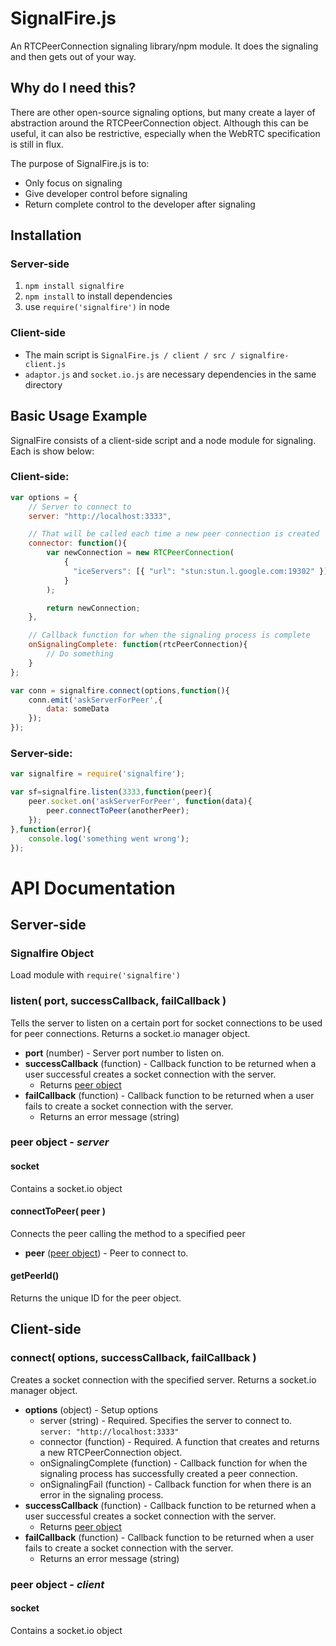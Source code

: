 # SignalFire.js

An RTCPeerConnection signaling library/npm module. It does the signaling and then gets out of your way.

## Why do I need this? ##

There are other open-source signaling options, but many create a layer of abstraction around the RTCPeerConnection object. Although this can be useful, it can also be restrictive, especially when the WebRTC specification is still in flux.

The purpose of SignalFire.js is to:
*	Only focus on signaling
*	Give developer control before signaling
*	Return complete control to the developer after signaling

## Installation ##

### Server-side ###

1.	`npm install signalfire`
2.	`npm install` to install dependencies
3.	use `require('signalfire')` in node

### Client-side ###

*	The main script is `SignalFire.js / client / src / signalfire-client.js`
*	`adaptor.js` and `socket.io.js` are necessary dependencies in the same directory

## Basic Usage Example ##

SignalFire consists of a client-side script and a node module for signaling. Each is show below:

### Client-side: ###

```js
var options = {
	// Server to connect to
	server: "http://localhost:3333",

	// That will be called each time a new peer connection is created
	connector: function(){
		var newConnection = new RTCPeerConnection(
			{
			  "iceServers": [{ "url": "stun:stun.l.google.com:19302" }]
			}
		);

		return newConnection;
	},

	// Callback function for when the signaling process is complete
	onSignalingComplete: function(rtcPeerConnection){
		// Do something
	}
};

var conn = signalfire.connect(options,function(){
	conn.emit('askServerForPeer',{
		data: someData
	});
});
```

### Server-side: ###

```js
var signalfire = require('signalfire');

var sf=signalfire.listen(3333,function(peer){
	peer.socket.on('askServerForPeer', function(data){
		peer.connectToPeer(anotherPeer);
	});
},function(error){
	console.log('something went wrong');
});
```

# API Documentation #

## Server-side ##

### Signalfire Object ###

Load module with `require('signalfire')`

### listen( port, successCallback, failCallback ) ###

Tells the server to listen on a certain port for socket connections to be used for peer connections. Returns a socket.io manager object.

*	**port** (number) - Server port number to listen on.
*	**successCallback** (function) - Callback function to be returned when a 
	user successful creates a socket connection with the server.
	*	Returns [peer object](#peer-object---server)
*	**failCallback** (function) - Callback function to be returned when a user fails 
	to create a socket connection with the server.
	*	Returns an error message (string)

### peer object - _server_ ###

#### socket ####

Contains a socket.io object

#### connectToPeer( peer ) ####

Connects the peer calling the method to a specified peer

*	**peer** ([peer object](#peer-object---server)) - Peer to connect to.

#### getPeerId() ####

Returns the unique ID for the peer object.


## Client-side ##

### connect( options, successCallback, failCallback ) ###

Creates a socket connection with the specified server. Returns a socket.io manager object.

*	**options** (object) - Setup options
	*	server (string) - Required. Specifies the server to connect to. `server: "http://localhost:3333"`
	*	connector (function) - Required. A function that creates and returns a new RTCPeerConnection object.
	*	onSignalingComplete (function) - Callback function for when the signaling process has successfully created a peer connection.
	*	onSignalingFail (function) - Callback function for when there is an error in the signaling process.
*	**successCallback** (function) - Callback function to be returned when a 
	user successful creates a socket connection with the server.
	*	Returns [peer object](#peer-object---client)
*	**failCallback** (function) - Callback function to be returned when a user fails to create a socket connection with the server.
	*	Returns an error message (string)


### peer object - _client_ ###

#### socket ####

Contains a socket.io object